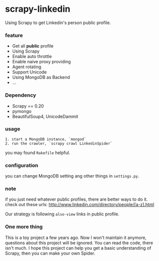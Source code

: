 scrapy-linkedin
===============

Using Scrapy to get Linkedin's person public profile.

### feature
* Get all **public** profile
* Using Scrapy
* Enable auto throttle
* Enable naive proxy providing
* Agent rotating
* Support Unicode
* Using MongoDB as Backend
* ...


### Dependency
* Scrapy == 0.20
* pymongo 
* BeautifulSoup4, UnicodeDammit


### usage
	1. start a MongoDB instance, `mongod`
	2. run the crawler, `scrapy crawl LinkedinSpider`

you may found `Rakefile` helpful.


### configuration
you can change MongoDB setting ang other things in `settings.py`. 

### note
if you just need whatever public profiles, there are better ways to do it. 
check out these urls: http://www.linkedin.com/directory/people/[a-z].html

Our strategy is following `also-view` links in public profile.

### One more thing
This is a toy project a few years ago. Now I won't maintain it anymore, questions about this project will be ignored. You can read the code, there isn't much. 
I hope this project can help you get a basic understanding of Scrapy, then you can make your own Spider. 
